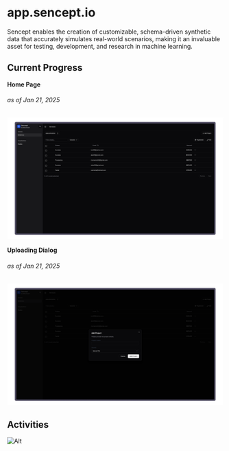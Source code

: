 # app.sencept.io

Sencept enables the creation of customizable, schema-driven synthetic data that accurately simulates real-world scenarios, making it an invaluable asset for testing, development, and research in machine learning.

## Current Progress

**Home Page**
###### as of Jan 21, 2025

![012125](/docs/img/012125-home.png)

**Uploading Dialog**
###### as of Jan 21, 2025

![012125](/docs/img/012125-upload.png)

## Activities

![Alt](https://repobeats.axiom.co/api/embed/b9c76ef2f1d9672adbd07e0805d5c08c298e9e8e.svg "Repobeats analytics image")